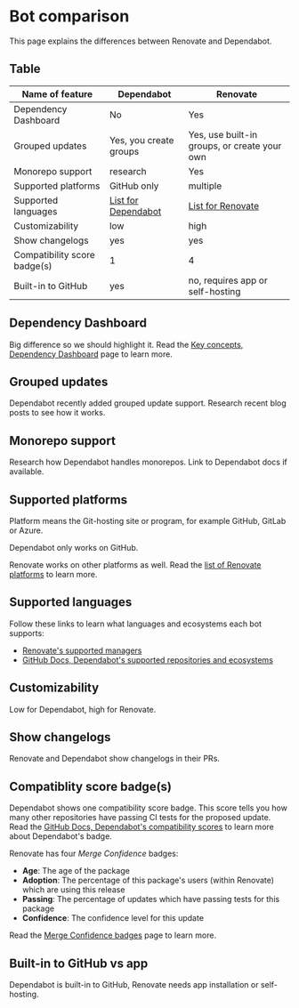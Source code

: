 # Bot comparison

This page explains the differences between Renovate and Dependabot.

## Table

| Name of feature | Dependabot | Renovate |
| ----------------| ---------- | -------- |
| Dependency Dashboard | No | Yes |
| Grouped updates | Yes, you create groups | Yes, use built-in groups, or create your own |
| Monorepo support | research | Yes |
| Supported platforms | GitHub only| multiple |
| Supported languages | [List for Dependabot](https://docs.github.com/en/code-security/dependabot/dependabot-version-updates/about-dependabot-version-updates#supported-repositories-and-ecosystems) | [List for Renovate](https://docs.renovatebot.com/modules/manager/) |
| Customizability | low | high |
| Show changelogs | yes | yes |
| Compatibility score badge(s) | 1 | 4 |
| Built-in to GitHub | yes | no, requires app or self-hosting |

## Dependency Dashboard

Big difference so we should highlight it.
Read the [Key concepts, Dependency Dashboard](https://docs.renovatebot.com/key-concepts/dashboard/) page to learn more.

## Grouped updates

Dependabot recently added grouped update support.
Research recent blog posts to see how it works.

## Monorepo support

Research how Dependabot handles monorepos.
Link to Dependabot docs if available.

## Supported platforms

Platform means the Git-hosting site or program, for example GitHub, GitLab or Azure.

Dependabot only works on GitHub.

Renovate works on other platforms as well.
Read the [list of Renovate platforms](https://docs.renovatebot.com/modules/platform/) to learn more.

## Supported languages

Follow these links to learn what languages and ecosystems each bot supports:

- [Renovate's supported managers](https://docs.renovatebot.com/modules/manager/)
- [GitHub Docs, Dependabot's supported repositories and ecosystems](https://docs.github.com/en/code-security/dependabot/dependabot-version-updates/about-dependabot-version-updates#supported-repositories-and-ecosystems)

## Customizability

Low for Dependabot, high for Renovate.

## Show changelogs

Renovate and Dependabot show changelogs in their PRs.

## Compatiblity score badge(s)

Dependabot shows one compatibility score badge.
This score tells you how many other repositories have passing CI tests for the proposed update.
Read the [GitHub Docs, Dependabot's compatibility scores](https://docs.github.com/en/code-security/dependabot/dependabot-security-updates/about-dependabot-security-updates#about-compatibility-scores) to learn more about Dependabot's badge.

Renovate has four _Merge Confidence_ badges:

- **Age**: The age of the package
- **Adoption**: The percentage of this package's users (within Renovate) which are using this release
- **Passing**: The percentage of updates which have passing tests for this package
- **Confidence**: The confidence level for this update

Read the [Merge Confidence badges](https://docs.renovatebot.com/merge-confidence/) page to learn more.

## Built-in to GitHub vs app

Dependabot is built-in to GitHub, Renovate needs app installation or self-hosting.
